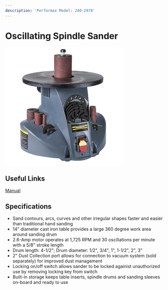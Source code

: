```yaml
---
description: 'Performax Model: 240-2978'
---
```


# Oscillating Spindle Sander

<div align="left">

<img src="../.gitbook/assets/image (30).png" alt="">

</div>

## Useful Links

[Manual](https://drive.google.com/open?id=1QkVxTgXhBsaQOHFnPYz4UHER\_HBUJDsO)

## Specifications

* Sand contours, arcs, curves and other irregular shapes faster and easier than traditional hand sanding
* 14" diameter cast iron table provides a large 360 degree work area around sanding drum
* 2.6-Amp motor operates at 1,725 RPM and 30 oscillations per minute with a 5/8" stroke length
* Drum length: 4-1/2"; Drum diameter: 1/2", 3/4", 1", 1-1/2", 2", 3"
* 2" Dust Collection port allows for connection to vacuum system (sold separately) for improved dust management
* Locking on/off switch allows sander to be locked againist unauthorized use by removing locking key from switch
* Built-in storage keeps table inserts, spindle drums and sanding sleeves on-board and ready to use
